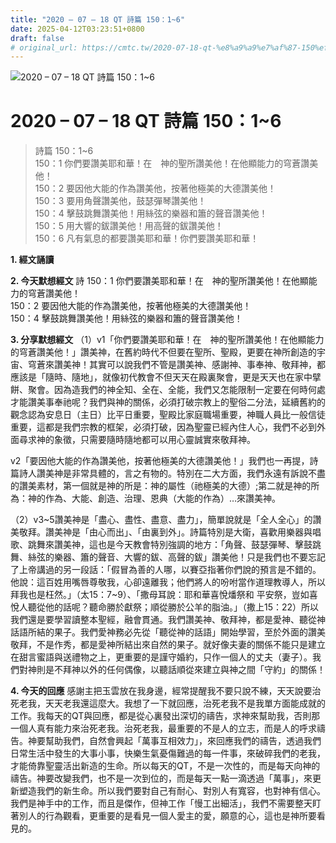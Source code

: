 ```yaml
---
title: "2020 – 07 – 18 QT 詩篇 150：1~6"
date: 2025-04-12T03:23:51+0800
draft: false
# original_url: https://cmtc.tw/2020-07-18-qt-%e8%a9%a9%e7%af%87-150%ef%bc%9a16
---
```


![2020 – 07 – 18 QT 詩篇 150：1\~6](/images/qt.jpg   "2020 – 07 – 18 QT 詩篇 150：1\~6")

# 2020 – 07 – 18 QT 詩篇 150：1\~6

> 詩篇 150：1\~6  
> 150：1 你們要讚美耶和華！在　神的聖所讚美他！在他顯能力的穹蒼讚美他！  
> 150：2 要因他大能的作為讚美他，按著他極美的大德讚美他！  
> 150：3 要用角聲讚美他，鼓瑟彈琴讚美他！  
> 150：4 擊鼓跳舞讚美他！用絲弦的樂器和簫的聲音讚美他！  
> 150：5 用大響的鈸讚美他！用高聲的鈸讚美他！  
> 150：6 凡有氣息的都要讚美耶和華！你們要讚美耶和華！

**1. 經文誦讀**

**2.  今天默想經文**
詩 150：1 你們要讚美耶和華！在　神的聖所讚美他！在他顯能力的穹蒼讚美他！  
150：2 要因他大能的作為讚美他，按著他極美的大德讚美他！  
150：4 擊鼓跳舞讚美他！用絲弦的樂器和簫的聲音讚美他！

**3. 分享默想經文**
（1）v1「你們要讚美耶和華！在　神的聖所讚美他！在他顯能力的穹蒼讚美他！」讚美神，在舊約時代不但要在聖所、聖殿，更要在神所創造的宇宙、穹蒼來讚美神！其實可以說我們不管是讚美神、感謝神、事奉神、敬拜神，都應該是「隨時、隨地」，就像初代教會不但天天在殿裏聚會，更是天天也在家中擘餅、聚會。因為造我們的神全知、全在、全能，我們又怎能限制一定要在何時何處才能讚美事奉祂呢？我們與神的關係，必須打破宗教上的聖俗二分法，延續舊約的觀念認為安息日（主日）比平日重要，聖殿比家庭職場重要，神職人員比一般信徒重要，這都是我們宗教的框架，必須打破，因為聖靈已經內住人心，我們不必到外面尋求神的象徵，只需要隨時隨地都可以用心靈誠實來敬拜神。

v2「要因他大能的作為讚美他，按著他極美的大德讚美他！」我們也一再提，詩篇詩人讚美神是非常具體的，言之有物的。特別在二大方面，我們永遠有訴說不盡的讚美素材，第一個就是神的所是：神的屬性（祂極美的大德）;第二就是神的所為：神的作為、大能、創造、治理、恩典（大能的作為）…來讚美神。

（2）v3\~5讚美神是「盡心、盡性、盡意、盡力」，簡單說就是「全人全心」的讚美敬拜。讚美神是「由心而出」、「由裏到外」。詩篇特別是大衛，喜歡用樂器與唱歌、跳舞來讚美神，這也是今天教會特別強調的地方：「角聲、鼓瑟彈琴、擊鼓跳舞、絲弦的樂器、簫的聲音、大響的鈸、高聲的鈸」讚美他！只是我們也不要忘記了上帝講過的另一段話：「假冒為善的人哪，以賽亞指著你們說的預言是不錯的。他說：這百姓用嘴唇尊敬我，心卻遠離我；他們將人的吩咐當作道理教導人，所以拜我也是枉然。」（太15：7\~9）、「撒母耳說：耶和華喜悅燔祭和 平安祭，豈如喜悅人聽從他的話呢？聽命勝於獻祭；順從勝於公羊的脂油。」（撒上15：22）所以我們還是要學習讀整本聖經，融會貫通。我們讚美神、敬拜神，都是愛神、聽從神話語所結的果子。我們愛神務必先從「聽從神的話語」開始學習，至於外面的讚美敬拜，不是作秀，都是愛神所結出來自然的果子。就好像夫妻的關係不能只是建立在甜言蜜語與送禮物之上，更重要的是謹守婚約，只作一個人的丈夫（妻子）。我們對神則是不拜神以外的任何偶像，以聽話順從來建立與神之間「守約」的關係！

**4. 今天的回應**
感謝主把玉雲放在我身邊，經常提醒我不要只說不練，天天說要治死老我，天天老我還這麼大。我想了一下就回應，治死老我不是我單方面能成就的工作。我每天的QT與回應，都是從心裏發出深切的禱告，求神來幫助我，否則那一個人真有能力來治死老我。治死老我，最重要的不是人的立志，而是人的呼求禱告。神要幫助我們，自然會興起「萬事互相效力」，來回應我們的禱告，透過我們日常生活中發生的大事小事，快樂生氣憂傷難過的每一件事，來破碎我們的老我，才能倚靠聖靈活出新造的生命。所以每天的QT，不是一次性的，而是每天向神的禱告。神要改變我們，也不是一次到位的，而是每天一點一滴透過「萬事」，來更新塑造我們的新生命。所以我們要對自己有耐心、對別人有寬容，也對神有信心。我們是神手中的工作，而且是傑作，但神工作「慢工出細活」，我們不需要整天盯著別人的行為觀看，更重要的是看見一個人愛主的愛，願意的心，這也是神所要看見的。
